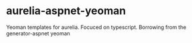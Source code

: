 # aurelia-aspnet-yeoman
Yeoman templates for aurelia. Focuced on typescript. Borrowing from the generator-aspnet yeoman

